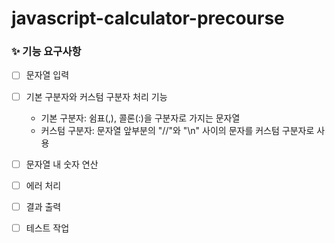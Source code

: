 # javascript-calculator-precourse
### ✨ 기능 요구사항
- [ ] 문자열 입력
- [ ] 기본 구분자와 커스텀 구분자 처리 기능
    - 기본 구분자: 쉼표(,), 콜론(:)을 구분자로 가지는 문자열
    - 커스텀 구분자: 문자열 앞부분의 "//"와 "\n" 사이의 문자를 커스텀 구분자로 사용
- [ ] 문자열 내 숫자 연산
- [ ] 에러 처리
- [ ] 결과 출력
- [ ] 테스트 작업

